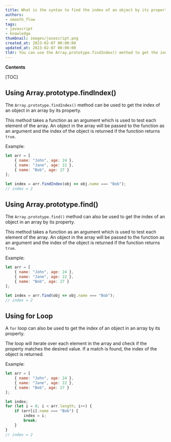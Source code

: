 ```yaml
---
title: What is the syntax to find the index of an object by its property in javascript?
authors:
- smooth_flow
tags:
- javascript
- knowledge
thumbnail: images/javascript.png
created_at: 2023-02-07 00:00:00
updated_at: 2023-02-07 00:00:00
tldr: You can use the Array.prototype.findIndex() method to get the index of an object by its property in JavaScript.
---
```


**Contents**

[TOC]

## Using Array.prototype.findIndex() 
The `Array.prototype.findIndex()` method can be used to get the index of an object in an array by its property. 

This method takes a function as an argument which is used to test each element of the array. An object in the array will be passed to the function as an argument and the index of the object is returned if the function returns `true`.

Example:

```javascript
let arr = [
    { name: "John", age: 24 },
    { name: "Jane", age: 22 },
    { name: "Bob", age: 27 }
];

let index = arr.findIndex(obj => obj.name === "Bob");
// index = 2
```

## Using Array.prototype.find()
The `Array.prototype.find()` method can also be used to get the index of an object in an array by its property. 

This method takes a function as an argument which is used to test each element of the array. An object in the array will be passed to the function as an argument and the index of the object is returned if the function returns `true`.

Example:

```javascript
let arr = [
    { name: "John", age: 24 },
    { name: "Jane", age: 22 },
    { name: "Bob", age: 27 }
];

let index = arr.find(obj => obj.name === "Bob");
// index = 2
```

## Using for Loop
A `for` loop can also be used to get the index of an object in an array by its property. 

The loop will iterate over each element in the array and check if the property matches the desired value. If a match is found, the index of the object is returned.

Example:

```javascript
let arr = [
    { name: "John", age: 24 },
    { name: "Jane", age: 22 },
    { name: "Bob", age: 27 }
];

let index;
for (let i = 0; i < arr.length; i++) {
    if (arr[i].name === "Bob") {
        index = i;
        break;
    }
}
// index = 2
```
